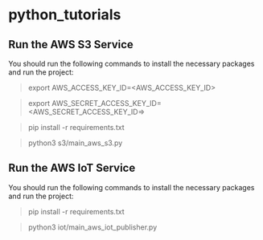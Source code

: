 # python_tutorials

<h2>Run the AWS S3 Service</h2>

You should run the following commands to install the necessary packages and run the project:

> export AWS_ACCESS_KEY_ID=<AWS_ACCESS_KEY_ID>

> export AWS_SECRET_ACCESS_KEY_ID=<AWS_SECRET_ACCESS_KEY_ID=>

> pip install -r requirements.txt 

> python3 s3/main_aws_s3.py


<h2>Run the AWS IoT Service</h2>

You should run the following commands to install the necessary packages and run the project:

> pip install -r requirements.txt 

> python3 iot/main_aws_iot_publisher.py
